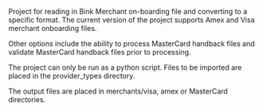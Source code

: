 Project for reading in Bink Merchant on-boarding file and converting to a specific format.
The current version of the project supports Amex and Visa merchant onboarding files.

Other options include the ability to process MasterCard handback files and validate
MasterCard handback files prior to processing.

The project can only be run as a python script.
Files to be imported are placed in the provider_types directory.

The output files are placed in merchants/visa, amex or MasterCard directories.
